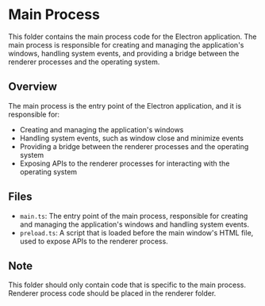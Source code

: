 **Main Process**
================

This folder contains the main process code for the Electron application. The main process is responsible for creating and managing the application's windows, handling system events, and providing a bridge between the renderer processes and the operating system.

**Overview**
------------

The main process is the entry point of the Electron application, and it is responsible for:

* Creating and managing the application's windows
* Handling system events, such as window close and minimize events
* Providing a bridge between the renderer processes and the operating system
* Exposing APIs to the renderer processes for interacting with the operating system

**Files**
--------

* `main.ts`: The entry point of the main process, responsible for creating and managing the application's windows and handling system events.
* `preload.ts`: A script that is loaded before the main window's HTML file, used to expose APIs to the renderer process.

**Note**
-------

This folder should only contain code that is specific to the main process. Renderer process code should be placed in the renderer folder.
